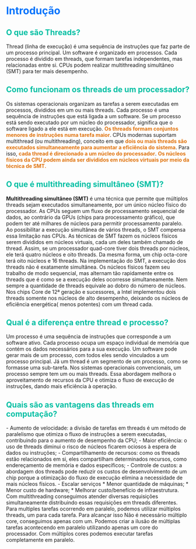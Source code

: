 <h1 style="color:#0373fc">Introdução</h1>

<h2 style="color: #00bfa3">O que são Threads?</h2>
Thread (linha de execução) é uma sequência de instruções que faz parte de um processo principal.
Um software é organizado em processos. Cada processo é dividido em threads, que formam tarefas independentes, mas
relacionadas entre si.
CPUs podem realizar multithreading simultâneo (SMT) para ter mais desempenho.

<h2 style="color: #00bfa3">Como funcionam os threads de um processador?</h2>
Os sistemas operacionais organizam as tarefas a serem executadas em processos,
divididos em um ou mais threads. Cada processo é uma sequência de instruções
que está ligada a um software. Se um processo está sendo executado por um
núcleo do processador, significa que o software ligado a ele está em execução.
<span style="color: #e0730d; font-weight: bold">Os threads formam conjuntos menores de instruções numa tarefa
maior</span>.
CPUs modernas suportam multithread (ou multithreading), conceito em que
<span style="color: #e0730d; font-weight: bold">dois ou mais threads são executados simultaneamente
para aumentar a eficiência do sistema</span>.
Para isso, <span style="color: #e0730d; font-weight: bold">cada thread é direcionado a um núcleo do processador</span>.

<span style="color: #e0730d; font-weight: bold">
Os núcleos físicos da CPU podem ainda ser divididos em núcleos virtuais por meio da técnica de SMT.
</span>

<h2 style="color: #00bfa3">O que é multithreading simultâneo (SMT)?</h2>
<span style="font-weight: bold">Multithreading simultâneo (SMT)</span> é uma técnica que permite que múltiplos threads
sejam executados simultaneamente,
por um único núcleo físico do processador. As CPUs seguem um fluxo de processamento sequencial de dados,
ao contrário da GPUs (chips para processamento gráfico), que podem ter até milhares de núcleos para permitir
processamento paralelo. Ao possibilitar a execução simultânea de vários threads, o SMT compensa essa limitação nas CPUs.
As técnicas de SMT fazem os núcleos físicos serem divididos em núcleos virtuais, cada um deles também chamado
de thread.
Assim, se um processador quad-core tiver dois threads por núcleos, ele terá quatro núcleos e oito threads.
Da mesma forma, um chip octa-core terá oito núcleos e 16 threads. Na implementação do SMT, a execução dos threads
não é exatamente simultânea. Os núcleos físicos fazem seu trabalho de modo sequencial, mas alternam tão rapidamente
entre os threads que é como se a execução deles ocorresse simultaneamente.
Nem sempre a quantidade de threads equivale ao dobro do número de núcleos. Nos chips Core de 12ª geração e sucessores, a
Intel implementou dois threads somente nos núcleos de alto desempenho, deixando os núcleos de eficiência energética(
menos potentes) com um thread cada.

<h2 style="color: #00bfa3">Qual é a diferença entre thread e processo?</h2>
Um processo é uma sequência de instruções que corresponde a um software ativo.
Cada processo ocupa um espaço individual de memória que contém os dados necessários para
a sua execução. Um software pode gerar mais de um processo, com todos eles sendo
vinculados a um processo principal.
Já um thread é um segmento de um processo, como se formasse uma sub-tarefa.
Nos sistemas operacionais convencionais, um processo sempre tem um ou mais threads. Essa abordagem melhora o aproveitamento de recursos da CPU e otimiza o fluxo de execução de instruções, dando mais eficiência à operação.

<h2 style="color: #00bfa3">Quais são as vantagens das threads em computação?</h2>
- Aumento de velocidade: a divisão de tarefas em threads é um método de paralelismo que otimiza o fluxo de instruções a serem executadas, contribuindo para o aumento de desempenho da CPU;
- Maior eficiência: o uso de threads diminui o risco de núcleos ficarem ociosos à espera de dados ou instruções;
- Compartilhamento de recursos: como os threads estão relacionados em si, eles compartilham determinados recursos, como endereçamento de memória e dados específicos;
- Controle de custos: a abordagem dos threads pode reduzir os custos de desenvolvimento de um chip porque a otimização do fluxo de execução elimina a necessidade de mais núcleos físicos.
- Escalar serviços
  * Menor quantidade de máquinas;
  * Menor custo de hardware;
  * Melhorar custo/benefício de infraestrutura.
    Com multithreading conseguimos atender diversas requisições simultaneamente
    distribuindo essas requisições em threads diferentes.
    Para multiples tarefas ocorrendo em paralelo, podemos utilizar múltiplos threads, um
    para cada tarefa. Para alcançar isso Não é necessário múltiplo core, conseguimos apenas com um.
    Podemos criar a ilusão de múltiplas tarefas acontecendo em paralelo utilizando apenas um core do processador.
    Com múltiplos cores podemos executar tarefas completamente em paralelo.